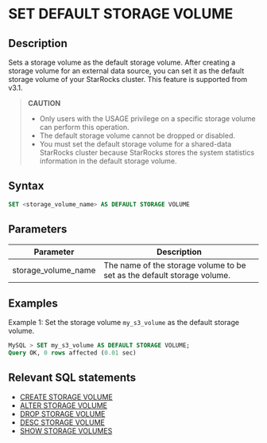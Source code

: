 # SET DEFAULT STORAGE VOLUME

## Description

Sets a storage volume as the default storage volume. After creating a storage volume for an external data source, you can set it as the default storage volume of your StarRocks cluster. This feature is supported from v3.1.

> **CAUTION**
>
> - Only users with the USAGE privilege on a specific storage volume can perform this operation.
> - The default storage volume cannot be dropped or disabled.
> - You must set the default storage volume for a shared-data StarRocks cluster because StarRocks stores the system statistics information in the default storage volume.

## Syntax

```SQL
SET <storage_volume_name> AS DEFAULT STORAGE VOLUME
```

## Parameters

| **Parameter**       | **Description**                                              |
| ------------------- | ------------------------------------------------------------ |
| storage_volume_name | The name of the storage volume to be set as the default storage volume. |

## Examples

Example 1: Set the storage volume `my_s3_volume` as the default storage volume.

```SQL
MySQL > SET my_s3_volume AS DEFAULT STORAGE VOLUME;
Query OK, 0 rows affected (0.01 sec)
```

## Relevant SQL statements

- [CREATE STORAGE VOLUME](./CREATE%20STORAGE%20VOLUME.md)
- [ALTER STORAGE VOLUME](./ALTER%20STORAGE%20VOLUME.md)
- [DROP STORAGE VOLUME](./DROP%20STORAGE%20VOLUME.md)
- [DESC STORAGE VOLUME](./DESC%20STORAGE%20VOLUME.md)
- [SHOW STORAGE VOLUMES](./SHOW%20STORAGE%20VOLUMES.md)
